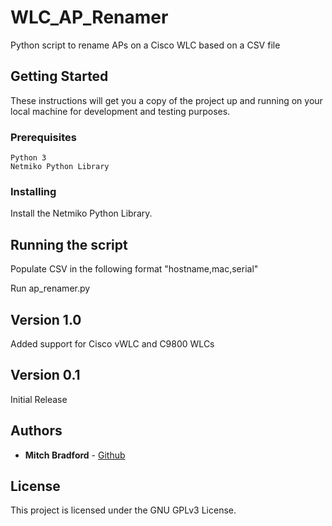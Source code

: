 # WLC_AP_Renamer

Python script to rename APs on a Cisco WLC based on a CSV file

## Getting Started

These instructions will get you a copy of the project up and running on your local machine for development and testing purposes.

### Prerequisites

```
Python 3
Netmiko Python Library
```

### Installing

Install the Netmiko Python Library.

## Running the script

Populate CSV in the following format "hostname,mac,serial"

Run ap_renamer.py

## Version 1.0
Added support for Cisco vWLC and C9800 WLCs

## Version 0.1
Initial Release

## Authors

* **Mitch Bradford** - [Github](https://github.com/mitchbradford)

## License

This project is licensed under the GNU GPLv3 License.
